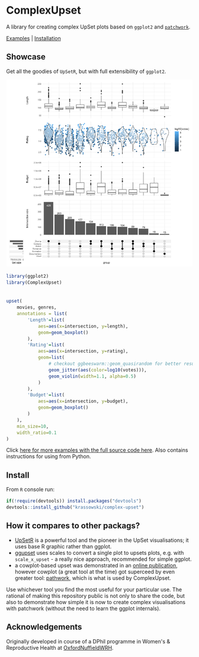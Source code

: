 # ComplexUpset

A library for creating complex UpSet plots based on `ggplot2` and [`patchwork`](https://github.com/thomasp85/patchwork).

[Examples](Examples.ipynb) | [Installation](https://github.com/krassowski/complex-upset#Install)

## Showcase

Get all the goodies of `UpSetR`, but with full extensibility of `ggplot2`. 

![Example UpSet plot](/movies.png)

```R
library(ggplot2)
library(ComplexUpset)


upset(
    movies, genres,
    annotations = list(
        'Length'=list(
            aes=aes(x=intersection, y=length),
            geom=geom_boxplot()
        ),
        'Rating'=list(
            aes=aes(x=intersection, y=rating),
            geom=list(
                # checkout ggbeeswarm::geom_quasirandom for better results!
                geom_jitter(aes(color=log10(votes))),
                geom_violin(width=1.1, alpha=0.5)
            )
        ),
        'Budget'=list(
            aes=aes(x=intersection, y=budget),
            geom=geom_boxplot()
        )
    ),
    min_size=10,
    width_ratio=0.1
)
```


Click [here for more examples with the full source code here](Examples.ipynb). Also contains instructions for using from Python.

## Install

From `R` console run:

```R
if(!require(devtools)) install.packages("devtools")
devtools::install_github("krassowski/complex-upset")
```

## How it compares to other packags?

- [UpSetR](https://github.com/hms-dbmi/UpSetR) is a powerful tool and the pioneer in the UpSet visualisations; it uses base R graphic rather than ggplot.
- [ggupset](https://github.com/const-ae/ggupset) uses scales to convert a single plot to upsets plots, e.g. with `scale_x_upset` - a really nice approach, recommended for simple ggplot.
- a cowplot-based upset was demonstrated in an [online publication](https://rpubs.com/alexeilutay/upsetr), however cowplot (a great tool at the time) got superceed by even greater tool: [pathwork](https://github.com/thomasp85/patchwork), which is what is used by ComplexUpset.

Use whichever tool you find the most useful for your particular use. The rational of making this repository public is not only to share the code, but also to demonstrate how simple it is now to create complex visualisations with patchwork (without the need to learn the ggplot internals).

## Acknowledgements

Originally developed in course of a DPhil programme in Women's & Reproductive Health at [OxfordNuffieldWRH](https://github.com/OxfordNuffieldWRH).
